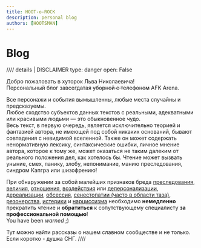 ```yaml
---
title: HOOT-o-ROCK
description: personal blog
authors: [HOOTSMAN]
---
```


# Blog

//// details | DISCLAIMER
    type: danger
    open: False

Добро пожаловать в хуторок Льва Николаевича!  
Персональный блог завсегдатая <del>уборной с телефоном</del> AFK Arena.  

Все персонажи и события вымышленны, любые места случайны и предсказуемы.  
Любое сходство субъектов данных текстов с реальными, адекватными или красивыми людьми — это обыкновенное чудо.  
Весь текст, в первую очередь, является исключительно теорией и фантазией автора, не имеющей под собой никаких оснований, бывают совпадения с невидимой вселенной.
Также он может содержать ненормативную лексику, синтаксические ошибки, личное мнение автора, которое к тому же, может оказаться не таким далеким от реального положения дел, как хотелось бы.
Чтение может вызвать уныние, смех, панику, злобу, непонимание, манию преследования, синдром Капгра или шизофрению!

При обнаружении за собой малейших признаков бреда [преследования][sick1], [величия][sick2], [отношения][sick3], [воздействия][sick4] или [деперсонализации][sick5], [дереализации][sick6], [обсессия][sick7], [сенестопатии (часто в области таза)][sick8], [резонерства][sick9], [истерики][sick10] и [нарциссизма][sick11] необходимо **немедленно** прекратить чтение и **обратиться** к сопутствующему специалисту **за профессиональной помощью**!  
You have been _warned_ ;)  

Тут можно найти рассказы о нашем славном сообществе и не только.  
Если коротко - душ<del class="red-font">к</del>а СНГ.
////

[sick1]: https://ru.wikipedia.org/wiki/Бред_преследования
[sick2]: https://ru.wikipedia.org/wiki/Бред_величия
[sick3]: https://ru.wikipedia.org/wiki/Бред_отношения
[sick4]: https://ru.wikipedia.org/wiki/Бред_воздействия
[sick5]: https://ru.wikipedia.org/wiki/Деперсонализация
[sick6]: https://ru.wikipedia.org/wiki/Дереализация
[sick7]: https://ru.wikipedia.org/wiki/Обсессия
[sick8]: https://ru.wikipedia.org/wiki/Сенестопатия
[sick9]: https://ru.wikipedia.org/wiki/Резонёрство
[sick10]: https://ru.wikipedia.org/wiki/Истерическое_расстройство_личности
[sick11]: https://ru.wikipedia.org/wiki/Нарциссическое_расстройство_личности
